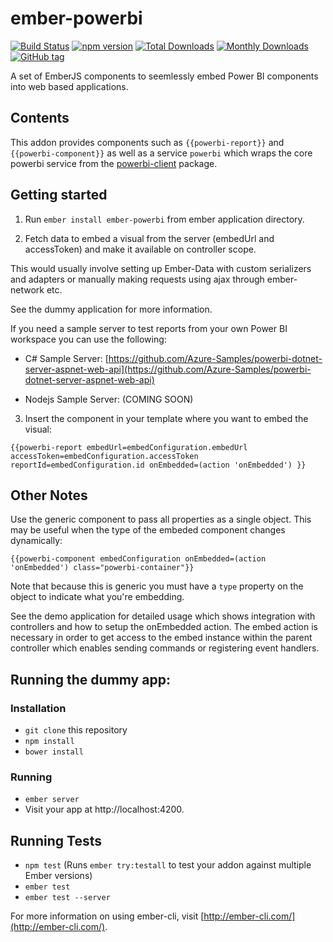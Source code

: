 # ember-powerbi
[![Build Status](https://img.shields.io/travis/Microsoft/PowerBI-Ember.svg?branch=dev)](https://travis-ci.org/Microsoft/PowerBI-Ember)
[![npm version](https://img.shields.io/npm/v/ember-powerbi.svg)](https://www.npmjs.com/package/ember-powerbi)
[![Total Downloads](https://img.shields.io/npm/dt/ember-powerbi.svg)](https://www.npmjs.com/package/ember-powerbi)
[![Monthly Downloads](https://img.shields.io/npm/dm/ember-powerbi.svg)](https://www.npmjs.com/package/ember-powerbi)
[![GitHub tag](https://img.shields.io/github/tag/Microsoft/PowerBI-ember.svg)](https://github.com/Microsoft/PowerBI-Ember/tags)

A set of EmberJS components to seemlessly embed Power BI components into web based applications.

## Contents

This addon provides components such as `{{powerbi-report}}` and `{{powerbi-component}}` as well as a service `powerbi` which wraps the core powerbi service from the [powerbi-client](https://github.com/Microsoft/PowerBI-JavaScript) package.

## Getting started

1. Run `ember install ember-powerbi` from ember application directory.

2. Fetch data to embed a visual from the server (embedUrl and accessToken) and make it available on controller scope.

  This would usually involve setting up Ember-Data with custom serializers and adapters or manually making requests using ajax through ember-network etc.
  
  See the dummy application for more information.
  
  If you need a sample server to test reports from your own Power BI workspace you can use the following:
  
  - C# Sample Server: [https://github.com/Azure-Samples/powerbi-dotnet-server-aspnet-web-api](https://github.com/Azure-Samples/powerbi-dotnet-server-aspnet-web-api)
  
  - Nodejs Sample Server: (COMING SOON)
  
3. Insert the component in your template where you want to embed the visual:

  ```
  {{powerbi-report embedUrl=embedConfiguration.embedUrl accessToken=embedConfiguration.accessToken reportId=embedConfiguration.id onEmbedded=(action 'onEmbedded') }}
  ```
  
## Other Notes

  Use the generic component to pass all properties as a single object.  This may be useful when the type of the embeded component changes dynamically:
  
  ```
  {{powerbi-component embedConfiguration onEmbedded=(action 'onEmbedded') class="powerbi-container"}}
  ```
  
  Note that because this is generic you must have a `type` property on the object to indicate what you're embedding.

  See the demo application for detailed usage which shows integration with controllers and how to setup the onEmbedded action. The embed action is necessary in order to get access to the embed instance within the parent controller which enables sending commands or registering event handlers.

## Running the dummy app:
### Installation

* `git clone` this repository
* `npm install`
* `bower install`

### Running

* `ember server`
* Visit your app at http://localhost:4200.

## Running Tests

* `npm test` (Runs `ember try:testall` to test your addon against multiple Ember versions)
* `ember test`
* `ember test --server`

For more information on using ember-cli, visit [http://ember-cli.com/](http://ember-cli.com/).